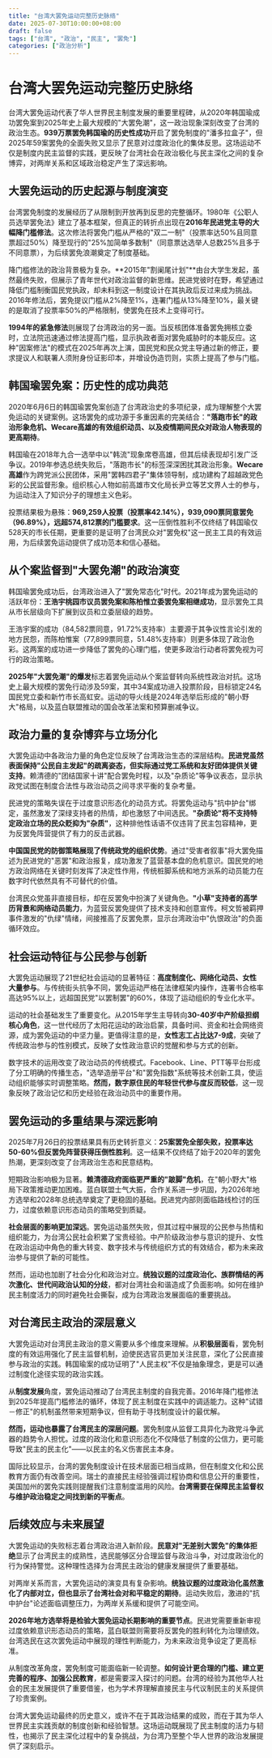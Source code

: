 ```yaml
---
title: "台湾大罢免运动完整历史脉络"
date: 2025-07-30T10:00:00+08:00
draft: false
tags: ["台湾", "政治", "民主", "罢免"]
categories: ["政治分析"]
---
```


# 台湾大罢免运动完整历史脉络

台湾大罢免运动代表了华人世界民主制度发展的重要里程碑，从2020年韩国瑜成功罢免案到2025年史上最大规模的"大罢免潮"，这一政治现象深刻改变了台湾的政治生态。**939万票罢免韩国瑜的历史性成功**开启了罢免制度的"潘多拉盒子"，但2025年59案罢免的全面失败又显示了民意对过度政治化的集体反思。这场运动不仅是制度内民主监督的实践，更反映了台湾社会在政治极化与民主深化之间的复杂博弈，对两岸关系和区域政治稳定产生了深远影响。

## 大罢免运动的历史起源与制度演变

台湾罢免制度的发展经历了从限制到开放再到反思的完整循环。1980年《公职人员选举罢免法》建立了基本框架，但真正的转折点出现在**2016年民进党主导的大幅降门槛修法**。这次修法将罢免门槛从严格的"双二一制"（投票率达50%且同意票超过50%）降至现行的"25%加简单多数制"（同意票达选举人总数25%且多于不同意票），为后续罢免浪潮奠定了制度基础。

降门槛修法的政治背景极为复杂。**2015年"割阑尾计划"**由台大学生发起，虽然最终失败，但展示了青年世代对政治监督的新思维。民进党彼时在野，希望通过降低门槛制衡国民党执政，却未料到这一制度设计在其执政后反过来成为挑战。2016年修法后，罢免提议门槛从2%降至1%，连署门槛从13%降至10%，最关键的是取消了投票率50%的严格限制，使罢免在技术上变得可行。

**1994年的紧急修法**则展现了台湾政治的另一面。当反核团体准备罢免拥核立委时，立法院迅速通过修法提高门槛，显示执政者面对罢免威胁时的本能反应。这种"因案修法"的模式在2025年再次上演，国民党和民众党主导通过新的修正，要求提议人和联署人须附身份证影印本，并增设伪造罚则，实质上提高了参与门槛。

## 韩国瑜罢免案：历史性的成功典范

2020年6月6日的韩国瑜罢免案创造了台湾政治史的多项纪录，成为理解整个大罢免运动的关键案例。这场罢免的成功源于多重因素的完美结合：**"落跑市长"的政治形象危机、Wecare高雄的有效组织动员、以及疫情期间民众对政治人物表现的更高期待**。

韩国瑜在2018年九合一选举中以"韩流"现象席卷高雄，但其后续表现却引发广泛争议。2019年参选总统失败后，"落跑市长"的标签深深困扰其政治形象。**Wecare高雄**作为跨党派公民团体，采用"罢韩四君子"集体领导制，成功建构了超越政党色彩的公民监督形象。组织核心人物如前高雄市文化局长尹立等艺文界人士的参与，为运动注入了知识分子的理想主义色彩。

投票结果极为悬殊：**969,259人投票（投票率42.14%），939,090票同意罢免（96.89%），远超574,812票的门槛要求**。这一压倒性胜利不仅终结了韩国瑜仅528天的市长任期，更重要的是证明了台湾民众对"罢免权"这一民主工具的有效运用，为后续罢免运动提供了成功范本和信心基础。

## 从个案监督到"大罢免潮"的政治演变

韩国瑜罢免成功后，台湾政治进入了"罢免常态化"时代。2021年成为罢免运动的活跃年份：**王浩宇桃园市议员罢免案和陈柏惟立委罢免案相继成功**，显示罢免工具从市长层级向下扩展到议员和立委层级的趋势。

王浩宇案的成功（84,582票同意，91.72%支持率）主要源于其争议性言论引发的地方民怨，而陈柏惟案（77,899票同意，51.48%支持率）则更多体现了政治色彩。这两案的成功进一步降低了罢免的心理门槛，使更多政治行动者将罢免视为可行的政治策略。

**2025年"大罢免潮"的爆发**标志着罢免运动从个案监督转向系统性政治对抗。这场史上最大规模的罢免行动涉及59案，其中34案成功进入投票阶段，目标锁定24名国民党立委和新竹市长高虹安。运动的导火线是2024年选举后形成的"朝小野大"格局，以及蓝白联盟推动的国会改革法案和预算删减争议。

## 政治力量的复杂博弈与立场分化

大罢免运动中各政治力量的角色定位反映了台湾政治生态的深层结构。**民进党虽然表面保持"公民自主发起"的疏离姿态，但实际通过党工系统和友好团体提供关键支持**。赖清德的"团结国家十讲"配合罢免时程，以及"杂质论"等争议表态，显示执政党试图在制度合法性与政治动员之间寻求平衡的复杂考量。

民进党的策略失误在于过度意识形态化的动员方式。将罢免运动与"抗中护台"绑定，虽然激发了深绿支持者的热情，却也激怒了中间选民。**"杂质论"将不支持特定政治立场的民众贬抑为"杂质"**，这种排他性话语不仅违背了民主包容精神，更为反罢免阵营提供了有力的反击武器。

**中国国民党的防御策略展现了传统政党的组织优势**。通过"受害者叙事"将大罢免描述为民进党的"恶罢"和政治报复，成功激发了蓝营基本盘的危机意识。国民党的地方政治网络在关键时刻发挥了决定性作用，传统桩脚系统和地方派系的动员能力在数字时代依然具有不可替代的价值。

台湾民众党虽非直接目标，却在反罢免中扮演了关键角色。**"小草"支持者的高学历背景和网络动员能力**，为蓝营反罢免提供了技术支持和创意宣传。柯文哲被羁押事件激发的"仇绿"情绪，间接推高了反罢免票，显示台湾政治中"仇恨政治"的负面循环效应。

## 社会运动特征与公民参与创新

大罢免运动展现了21世纪社会运动的显著特征：**高度制度化、网络化动员、女性大量参与**。与传统街头抗争不同，罢免运动严格在法律框架内操作，连署书合格率高达95%以上，远超国民党"以罢制罢"的60%，体现了运动组织的专业化水平。

运动的社会基础发生了重要变化。从2015年学生主导转向**30-40岁中产阶级担纲核心角色**，这一世代经历了太阳花运动的政治启蒙，具备时间、资金和社会网络资源，成为罢免运动的中坚力量。更值得注意的是，**女性志工占比达7-9成**，突破了传统政治参与的性别模式，反映了女性政治意识的觉醒和参与方式的创新。

数字技术的运用改变了政治动员的传统模式。Facebook、Line、PTT等平台形成了分工明确的传播生态，"选举造册平台"和"罢免指数"系统等技术创新工具，使运动组织能够实时调整策略。**然而，数字原住民的年轻世代参与度反而较低**，这一现象反映了政治记忆和历史经验在政治动员中的重要作用。

## 罢免运动的多重结果与深远影响

2025年7月26日的投票结果具有历史转折意义：**25案罢免全部失败，投票率达50-60%但反罢免阵营获得压倒性胜利**。这一结果不仅终结了始于2020年的罢免热潮，更深刻改变了台湾政治生态和民意结构。

短期政治影响极为显著。**赖清德政府面临更严重的"跛脚"危机**，在"朝小野大"格局下政策推动更加困难。蓝白联盟士气大振，合作关系进一步巩固，为2026年地方选举和2028年总统选举奠定了更稳固的基础。民进党内部则面临路线检讨的压力，过度依赖意识形态动员的策略受到质疑。

**社会层面的影响更加深远**。罢免运动虽然失败，但其过程中展现的公民参与热情和组织能力，为台湾公民社会积累了宝贵经验。中产阶级政治参与意识的提升、女性在政治运动中角色的重大转变、数字技术与传统组织方式的有效结合，都为未来政治参与提供了新的可能性。

然而，运动也加剧了社会分化和政治对立。**统独议题的过度政治化、族群情结的再次激化、世代间政治认知的分歧**，都对台湾社会和谐造成了负面影响。如何在维护民主制度活力的同时避免社会撕裂，成为台湾政治发展面临的重要挑战。

## 对台湾民主政治的深层意义

大罢免运动对台湾民主政治的意义需要从多个维度来理解。从**积极层面**看，罢免制度的有效运用强化了民主监督机制，迫使民选官员更加关注民意，深化了公民直接参与政治的实践。韩国瑜案的成功证明了"人民主权"不仅是抽象理念，更是可以通过制度化途径实现的政治实践。

从**制度发展**角度，罢免运动推动了台湾民主制度的自我完善。2016年降门槛修法到2025年提高门槛修法的循环，体现了民主制度在实践中的调适能力。这种"试错－修正"的机制虽然带来短期争议，但有助于寻找制度设计的最优解。

**然而，运动也暴露了台湾民主的深层问题**。罢免制度从监督工具异化为政党斗争武器的趋势令人担忧。过度的政治化和意识形态化不仅降低了制度的公信力，更可能导致"民主的民主化"——以民主的名义伤害民主本身。

国际比较显示，台湾的罢免制度设计在技术层面已相当成熟，但在制度文化和公民教育方面仍有改善空间。瑞士的直接民主经验强调过程协商和信息公开的重要性，美国加州的罢免实践则提醒我们注意制度滥用的风险。**台湾需要在保障民主监督权与维护政治稳定之间找到新的平衡点**。

## 后续效应与未来展望

大罢免运动的失败标志着台湾政治进入新阶段。**民意对"无差别大罢免"的集体拒绝**显示了台湾民主的成熟性，选民能够区分合理监督与政治斗争，对过度政治化的行为保持警觉。这种理性选择为台湾民主政治的健康发展提供了重要基础。

对两岸关系而言，大罢免运动的演变具有复杂影响。**统独议题的过度政治化虽然激化了内部对立，但也显示了台湾社会对和平稳定的期待**。运动失败后，激进的"抗中护台"论述面临调整压力，为两岸关系缓和提供了可能空间。

**2026年地方选举将是检验大罢免运动长期影响的重要节点**。民进党需要重新审视过度依赖意识形态动员的策略，蓝白联盟则需要将反罢免的胜利转化为治理绩效。台湾选民在这次罢免运动中展现的理性判断能力，为未来政治竞争设定了更高标准。

从制度改革角度，罢免制度可能面临新一轮调整。**如何设计更合理的门槛、建立更完善的程序、加强公民教育**，都是需要深入探讨的问题。台湾的经验为其他华人社会的民主发展提供了重要借鉴，也为学术界理解直接民主与代议制民主的关系提供了珍贵案例。

台湾大罢免运动最终的历史意义，或许不在于其政治结果的成败，而在于其为华人世界民主实践贡献的制度创新和经验智慧。这场运动既展现了民主制度的活力与韧性，也揭示了民主深化过程中的复杂挑战，为台湾乃至整个华人世界的政治发展提供了深刻启示。
